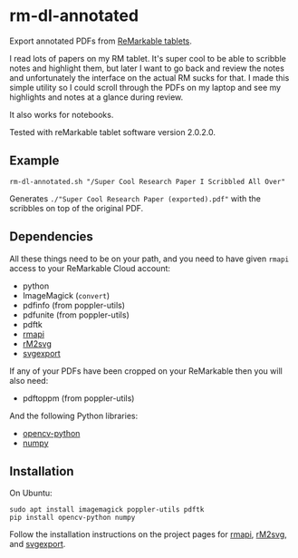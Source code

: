 # rm-dl-annotated

Export annotated PDFs from [ReMarkable tablets](https://remarkable.com/).

I read lots of papers on my RM tablet. It's super cool to be able to scribble
notes and highlight them, but later I want to go back and review the notes and
unfortunately the interface on the actual RM sucks for that. I made this simple
utility so I could scroll through the PDFs on my laptop and see my highlights
and notes at a glance during review.

It also works for notebooks.

Tested with reMarkable tablet software version 2.0.2.0.

## Example

```
rm-dl-annotated.sh "/Super Cool Research Paper I Scribbled All Over"
```

Generates `./"Super Cool Research Paper (exported).pdf"` with the scribbles on top of the original PDF.

## Dependencies

All these things need to be on your path, and you need to have given `rmapi` access to your ReMarkable Cloud account:

* python
* ImageMagick (`convert`)
* pdfinfo (from poppler-utils)
* pdfunite (from poppler-utils)
* pdftk
* [rmapi](https://github.com/juruen/rmapi)
* [rM2svg](https://github.com/reHackable/maxio/blob/master/tools/rM2svg)
* [svgexport](https://github.com/shakiba/svgexport)

If any of your PDFs have been cropped on your ReMarkable then you will also need:

* pdftoppm (from poppler-utils)

And the following Python libraries:

* [opencv-python](https://pypi.org/project/opencv-python/)
* [numpy](https://numpy.org/)

## Installation

On Ubuntu:

```
sudo apt install imagemagick poppler-utils pdftk
pip install opencv-python numpy
```

Follow the installation instructions on the project pages for
[rmapi](https://github.com/juruen/rmapi),
[rM2svg](https://github.com/reHackable/maxio/blob/master/tools/rM2svg), and
[svgexport](https://github.com/shakiba/svgexport).

